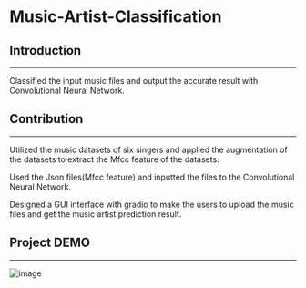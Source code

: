 # Music-Artist-Classification
## Introduction
---
Classified the input music files and output the accurate result with Convolutional Neural Network.
## Contribution
---
Utilized the music datasets of six singers and applied the augmentation of the datasets to extract the Mfcc feature of the datasets.

Used the Json files(Mfcc feature) and inputted the files to the Convolutional Neural Network.

Designed a GUI interface with gradio to make the users to upload the music files and get the music artist prediction result.

## Project DEMO
---
![image](https://user-images.githubusercontent.com/91507316/175470272-015d772f-8b32-46dd-bc13-1c76dd395de3.png)
